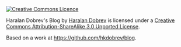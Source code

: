 <a rel="license" href="http://creativecommons.org/licenses/by-sa/3.0/deed.en_GB">
  <img alt="Creative Commons Licence" style="border-width:0" src="http://i.creativecommons.org/l/by-sa/3.0/88x31.png" />
</a>

<span xmlns:dct="http://purl.org/dc/terms/" property="dct:title">Haralan Dobrev's Blog</span> by <a xmlns:cc="http://creativecommons.org/ns#" href="http://blog.hkdobrev.com" property="cc:attributionName" rel="cc:attributionURL">Haralan Dobrev</a> is licensed under a <a rel="license" href="http://creativecommons.org/licenses/by-sa/3.0/deed.en_GB">Creative Commons Attribution-ShareAlike 3.0 Unported License</a>.

Based on a work at <a xmlns:dct="http://purl.org/dc/terms/" href="https://github.com/hkdobrev/blog" rel="dct:source">https://github.com/hkdobrev/blog</a>.
